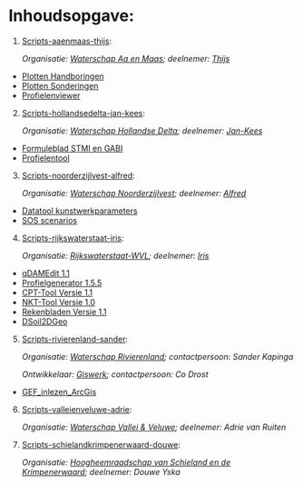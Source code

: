 # Inhoudsopgave:

1. [Scripts-aaenmaas-thijs](https://github.com/kkpdata/Datatools/tree/master/Scripts-aaenmaas-thijs):

   _Organisatie: [Waterschap Aa en Maas](https://www.aaenmaas.nl); deelnemer: [Thijs](https://github.com/orgs/kkpdata/people/tijpelaar)_
   
* [Plotten Handboringen](https://github.com/kkpdata/Datatools/tree/master/Scripts-aaenmaas-thijs/Plotten%20handboringen)
* [Plotten Sonderingen](https://github.com/kkpdata/Datatools/tree/master/Scripts-aaenmaas-thijs/Plotten%20sonderingen)
* [Profielenviewer](https://github.com/kkpdata/Datatools/tree/master/Scripts-aaenmaas-thijs/Profielenviewer)


2. [Scripts-hollandsedelta-jan-kees](https://github.com/kkpdata/Datatools/tree/master/Scripts-aaenmaas-thijs):

   _Organisatie: [Waterschap Hollandse Delta](https://wshd.nl/); deelnemer: [Jan-Kees](https://github.com/orgs/kkpdata/people/JankeesWshd)_

* [Formuleblad STMI en GABI](https://github.com/kkpdata/Datatools/tree/master/Scripts-hollandsedelta-jan-kees/Formuleblad%20STMI%20en%20GABI)
* [Profielentool](https://github.com/kkpdata/Datatools/tree/master/Scripts-hollandsedelta-jan-kees/Profielentool)


3. [Scripts-noorderzijlvest-alfred](https://github.com/kkpdata/Datatools/tree/master/Scripts-noorderzijlvest-alfred):

   _Organisatie: [Waterschap Noorderzijlvest](https://www.noorderzijlvest.nl); deelnemer: [Alfred](https://github.com/orgs/kkpdata/people/adrenth2017)_

* [Datatool kunstwerkparameters](https://github.com/kkpdata/Datatools/tree/master/Scripts-noorderzijlvest-alfred/Datatool-kunstwerkparameters)
* [SOS scenarios](https://github.com/kkpdata/Datatools/tree/master/Scripts-noorderzijlvest-alfred/Scripts-voor-SOS-scenarios)


4. [Scripts-rijkswaterstaat-iris](https://github.com/kkpdata/Datatools/tree/master/Scripts-rijkswaterstaat-iris):

   _Organisatie: [Rijkswaterstaat-WVL](https://www.rijkswaterstaat.nl/over-ons/onze-organisatie/organisatiestructuur/water-verkeer-en-leefomgeving/index.aspx); deelnemer: [Iris](https://github.com/orgs/kkpdata/people/IvdK)_
* [qDAMEdit 1.1](https://github.com/kkpdata/Datatools/tree/master/Scripts-rijkswaterstaat-iris/qDAMEdit-Kliktool/readme.MD)
* [Profielgenerator 1.5.5](https://github.com/kkpdata/Datatools/tree/master/Scripts-rijkswaterstaat-iris/Profielgenerator%20v.1.5.5/readme.MD)
* [CPT-Tool Versie 1.1](https://github.com/kkpdata/Datatools/blob/master/Scripts-rijkswaterstaat-iris/CPT-Tool%20v.1.1/readme.MD)
* [NKT-Tool Versie 1.0](https://github.com/kkpdata/Datatools/blob/master/Scripts-rijkswaterstaat-iris/NKT-Tool%20v.1.0/readme.MD)
* [Rekenbladen Versie 1.1](https://github.com/kkpdata/Datatools/tree/master/Scripts-rijkswaterstaat-iris/Rekenbladen%20v1.1%20dec2017)
* [DSoil2DGeo](https://github.com/kkpdata/Datatools/blob/master/Scripts-rijkswaterstaat-iris/DSoil2DGeo/readme.MD)

5. [Scripts-rivierenland-sander](https://github.com/kkpdata/Datatools/tree/master/Scripts-rivierenland-sander):

   _Organisatie: [Waterschap Rivierenland](https://www.waterschaprivierenland.nl); contactpersoon: Sander Kapinga_
   
   _Ontwikkelaar: [Giswerk](https://www.giswerk.nl); contactpersoon: Co Drost_

* [GEF_inlezen_ArcGis](https://github.com/kkpdata/Datatools/tree/master/Scripts-rivierenland-sander/GEF_inlezen_ArcGis)


6. [Scripts-valleienveluwe-adrie](https://github.com/kkpdata/Datatools/tree/master/Scripts-valleienveluwe-adrie):

   _Organisatie: [Waterschap Vallei & Veluwe](https://www.vallei-veluwe.nl/); deelnemer: Adrie van Ruiten_


7. [Scripts-schielandkrimpenerwaard-douwe](https://github.com/kkpdata/Datatools/tree/master/Scripts-schielandkrimpenerwaard-douwe):

   _Organisatie: [Hoogheemraadschap van Schieland en de Krimpenerwaard](https://www.schielandendekrimpenerwaard.nl/); deelnemer: Douwe Yska_




